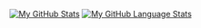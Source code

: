 [![My GitHub Stats](https://github-readme-stats.vercel.app/api/?username=samule-i&count_private=true&theme=tokyonight&showicons=true)]()
[![My GitHub Language Stats](https://github-readme-stats.vercel.app/api/top-langs/?username=samule-i&langs_count=5&theme=tokyonight)]()
<!--
**samule-i/samule-i** is a ✨ _special_ ✨ repository because its `README.md` (this file) appears on your GitHub profile.

Here are some ideas to get you started:

- 🔭 I’m currently working on ...
- 🌱 I’m currently learning ...
- 👯 I’m looking to collaborate on ...
- 🤔 I’m looking for help with ...
- 💬 Ask me about ...
- 📫 How to reach me: ...
- 😄 Pronouns: ...
- ⚡ Fun fact: ...
-->
